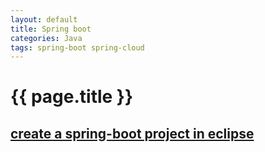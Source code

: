 ```yaml
---
layout: default
title: Spring boot
categories: Java
tags: spring-boot spring-cloud
---
```

# {{ page.title }}

## [create a spring-boot project in eclipse][eclipse-spring-boot]

## 


[eclipse-spring-boot]:https://blog.csdn.net/ClementAD/article/details/51334064